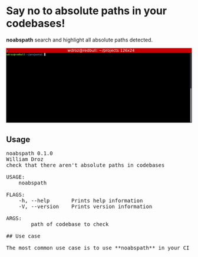 # Say no to absolute paths in your codebases!

**noabspath** search and highlight all absolute paths detected.

<p align="center"><img src="https://raw.githubusercontent.com/wdroz/noabspath/master/img/demo.gif"/></p>

## Usage

<pre>
noabspath 0.1.0
William Droz <william.droz.ch@gmail.com>
check that there aren't absolute paths in codebases

USAGE:
    noabspath <PATH>

FLAGS:
    -h, --help       Prints help information
    -V, --version    Prints version information

ARGS:
    <PATH>    path of codebase to check

## Use case

The most common use case is to use **noabspath** in your CI pipeline.

